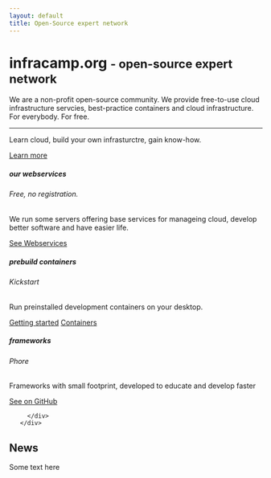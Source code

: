 ```yaml
---
layout: default
title: Open-Source expert network
---
```


<div class="jumbotron">
  <h1 class="display-4">infracamp.org  <small> - open-source expert network</small></h1>
  <p class="lead">We are a non-profit open-source community. We provide free-to-use cloud infrastructure
  servcies, best-practice containers and cloud infrastructure. For everybody. For free.</p>
  <hr class="my-4">
  <p>Learn cloud, build your own infrasturctre, gain know-how.</p>
  <a class="btn btn-primary btn-lg" href="/mission" role="button">Learn more</a>
</div>

<div class="row">
    <div class="col-sm-4">
        <div class="card">
          <div class="card-body">
            <h5 class="card-title">our webservices</h5>
            <h6 class="card-subtitle mb-2 text-muted">Free, no registration.</h6>
            <p class="card-text">We run some servers offering base services for manageing cloud, develop better software and have 
            easier life.</p>
            <a href="/webservices/" class="card-link">See Webservices</a>
            <!--a href="http://github.com/infracamp" class="card-link">Visit on GitHub</a-->
          </div>
        </div>
    </div>
    
   <div class="col-sm-4">
       <div class="card">
         <div class="card-body">
           <h5 class="card-title">prebuild containers</h5>
           <h6 class="card-subtitle mb-2 text-muted">Kickstart</h6>
           <p class="card-text">Run preinstalled development containers on your desktop.</p>
           <a href="/kickstart.html" class="card-link">Getting started</a>
           <a href="/container/" class="card-link">Containers</a>
         </div>
       </div>
   </div>
   
   <div class="col-sm-4">
       <div class="card">
         <div class="card-body">
           <h5 class="card-title">frameworks</h5>
           <h6 class="card-subtitle mb-2 text-muted">Phore</h6>
           <p class="card-text">Frameworks with small footprint, developed to educate and develop faster</p>
           <a href="http://github.com/phore/" class="card-link">See on GitHub</a>
          
         </div>
       </div>
   </div>
</div>

<div class="row">
    <div class="container">
    <h2>News</h2>
    <p>Some text here</p>
    </div>
</div>



